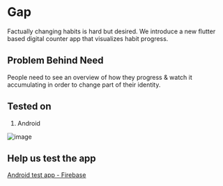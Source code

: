 # Gap

Factually changing habits is hard but desired.
We introduce a new flutter based digital counter app that visualizes habit progress.

## Problem Behind Need

People need to see an overview of how they progress & watch it accumulating in order to change part of their identity.

## Tested on
1. Android

![image](https://user-images.githubusercontent.com/130680623/231824700-08f160ef-7c5d-444b-8332-6e3ea43d4416.png)


## Help us test the app
[Android test app - Firebase](https://appdistribution.firebase.dev/i/82603803dacfac7d)
